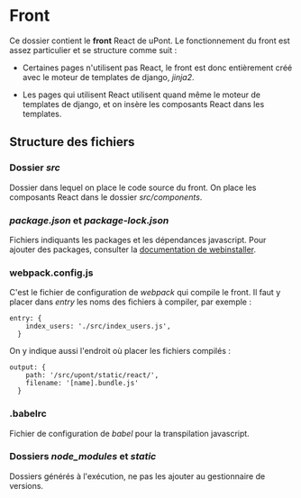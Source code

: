 # Front

Ce dossier contient le **front** React de uPont. Le fonctionnement du front est assez particulier et se structure comme suit :

* Certaines pages n'utilisent pas React, le front est donc entièrement créé avec le moteur de templates de django, *jinja2*.

* Les pages qui utilisent React utilisent quand même le moteur de templates de django, et on insère les composants React dans les templates.

## Structure des fichiers

### Dossier *src*

Dossier dans lequel on place le code source du front.
On place les composants React dans le dossier *src/components*.

### *package.json* et *package-lock.json*

Fichiers indiquants les packages et les dépendances javascript. Pour ajouter des packages, consulter la  [documentation de webinstaller](webinstaller_folder.md).

### webpack.config.js

C'est le fichier de configuration de *webpack* qui compile le front. Il faut y placer dans *entry* les noms des fichiers à compiler, par exemple :
```
entry: {
    index_users: './src/index_users.js',
  }
```
On y indique aussi l'endroit où placer les fichiers compilés :
```
output: {
    path: '/src/upont/static/react/',
    filename: '[name].bundle.js'
  }
```

### .babelrc

Fichier de configuration de *babel* pour la transpilation javascript.

### Dossiers *node_modules* et *static*

Dossiers générés à l'exécution, ne pas les ajouter au gestionnaire de versions.